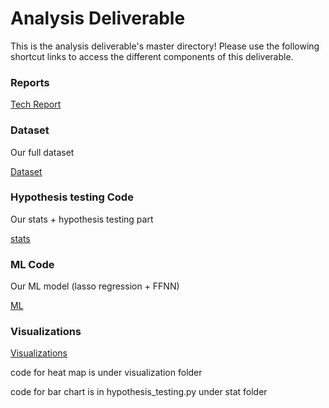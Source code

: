 # Analysis Deliverable
This is the analysis deliverable's master directory! Please use the following shortcut links to access the different components of this deliverable.

### Reports ###
[Tech Report](tech_report/)

### Dataset ###
Our full dataset

[Dataset](dataset)

### Hypothesis testing Code ###
Our stats + hypothesis testing part 

[stats](stat)

### ML Code ###
Our ML model (lasso regression + FFNN)

[ML](machine_learning)

### Visualizations ###
[Visualizations](visualization)

code for heat map is under visualization folder

code for bar chart is in hypothesis_testing.py under stat folder
